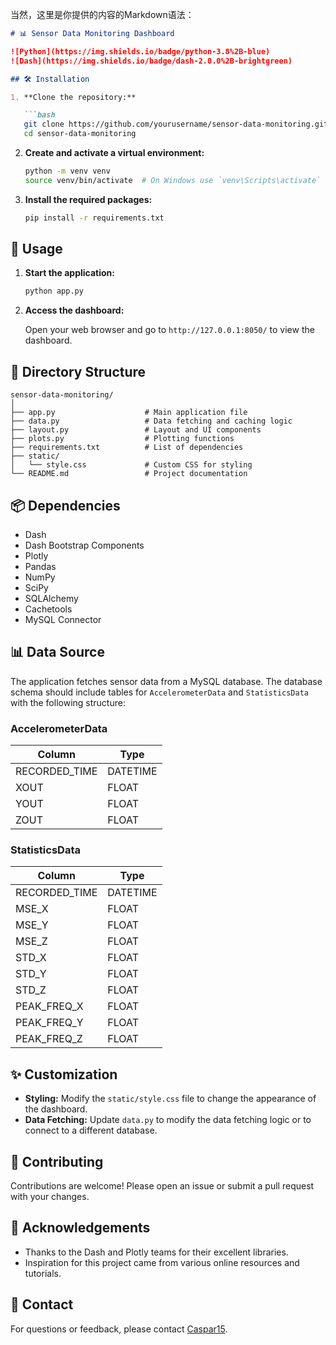 当然，这里是你提供的内容的Markdown语法：

```markdown
# 📊 Sensor Data Monitoring Dashboard

![Python](https://img.shields.io/badge/python-3.8%2B-blue)
![Dash](https://img.shields.io/badge/dash-2.0.0%2B-brightgreen)

## 🛠️ Installation

1. **Clone the repository:**

   ```bash
   git clone https://github.com/yourusername/sensor-data-monitoring.git
   cd sensor-data-monitoring
   ```

2. **Create and activate a virtual environment:**

   ```bash
   python -m venv venv 
   source venv/bin/activate  # On Windows use `venv\Scripts\activate`
   ```

3. **Install the required packages:**

   ```bash
   pip install -r requirements.txt
   ```

## 🚀 Usage

1. **Start the application:**

   ```bash
   python app.py
   ```

2. **Access the dashboard:**

   Open your web browser and go to `http://127.0.0.1:8050/` to view the dashboard.

## 📁 Directory Structure

```plaintext
sensor-data-monitoring/
│
├── app.py                    # Main application file
├── data.py                   # Data fetching and caching logic
├── layout.py                 # Layout and UI components
├── plots.py                  # Plotting functions
├── requirements.txt          # List of dependencies
├── static/
│   └── style.css             # Custom CSS for styling
└── README.md                 # Project documentation
```

## 📦 Dependencies

- Dash
- Dash Bootstrap Components
- Plotly
- Pandas
- NumPy
- SciPy
- SQLAlchemy
- Cachetools
- MySQL Connector

## 📊 Data Source

The application fetches sensor data from a MySQL database. The database schema should include tables for `AccelerometerData` and `StatisticsData` with the following structure:

### AccelerometerData

| Column         | Type     |
|----------------|----------|
| RECORDED_TIME  | DATETIME |
| XOUT           | FLOAT    |
| YOUT           | FLOAT    |
| ZOUT           | FLOAT    |

### StatisticsData

| Column         | Type     |
|----------------|----------|
| RECORDED_TIME  | DATETIME |
| MSE_X          | FLOAT    |
| MSE_Y          | FLOAT    |
| MSE_Z          | FLOAT    |
| STD_X          | FLOAT    |
| STD_Y          | FLOAT    |
| STD_Z          | FLOAT    |
| PEAK_FREQ_X    | FLOAT    |
| PEAK_FREQ_Y    | FLOAT    |
| PEAK_FREQ_Z    | FLOAT    |

## ✨ Customization

- **Styling:** Modify the `static/style.css` file to change the appearance of the dashboard.
- **Data Fetching:** Update `data.py` to modify the data fetching logic or to connect to a different database.

## 🤝 Contributing

Contributions are welcome! Please open an issue or submit a pull request with your changes.

## 💬 Acknowledgements

- Thanks to the Dash and Plotly teams for their excellent libraries.
- Inspiration for this project came from various online resources and tutorials.

## 📧 Contact

For questions or feedback, please contact [Caspar15](mailto:caspar9202166422@gmail.com).
```
